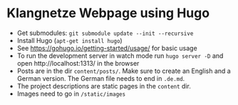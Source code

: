 # Klangnetze Webpage using Hugo

- Get submodules: `git submodule update --init --recursive`
- Install Hugo (`apt-get install hugo`)
- See https://gohugo.io/getting-started/usage/ for basic usage
- To run the development server in watch mode run `hugo server -D` and open http://localhost:1313/ in the browser
- Posts are in the dir `content/posts/`. Make sure to create an English and a German version. The German file needs to end in `.de.md`.
- The project descriptions are static pages in the `content` dir.
- Images need to go in `/static/images`
